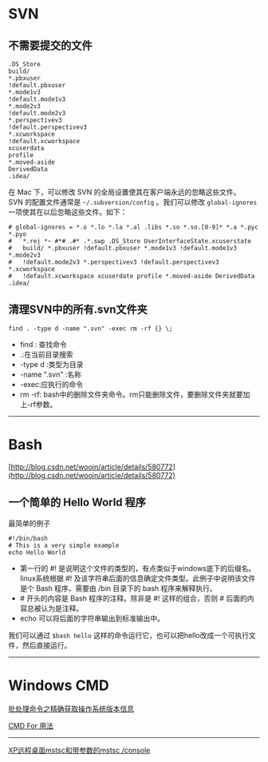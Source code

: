 # SVN

## 不需要提交的文件

	.DS_Store
	build/
	*.pbxuser
	!default.pbxuser
	*.mode1v3
	!default.mode1v3
	*.mode2v3
	!default.mode2v3
	*.perspectivev3
	!default.perspectivev3
	*.xcworkspace
	!default.xcworkspace
	xcuserdata
	profile
	*.moved-aside
	DerivedData
	.idea/ 
	
在 Mac 下，可以修改 SVN 的全局设置使其在客户端永远的忽略这些文件。  
SVN 的配置文件通常是 `~/.subversion/config` 。我们可以修改 `global-ignores` 一项使其在以后忽略这些文件。如下：

	# global-ignores = *.o *.lo *.la *.al .libs *.so *.so.[0-9]* *.a *.pyc *.pyo
	#   *.rej *~ #*# .#* .*.swp .DS_Store UserInterfaceState.xcuserstate 
	#   build/ *.pbxuser !default.pbxuser *.mode1v3 !default.mode1v3 *.mode2v3
	#   !default.mode2v3 *.perspectivev3 !default.perspectivev3 *.xcworkspace
	#   !default.xcworkspace xcuserdate profile *.moved-aside DerivedData .idea/
	

##	清理SVN中的所有.svn文件夹

	find . -type d -name ".svn" -exec rm -rf {} \;
	
-	find : 查找命令
-	.:在当前目录搜索
-	-type d :类型为目录
-	-name ".svn" :名称
-	-exec:应执行的命令
-	rm -rf: bash中的删除文件夹命令。rm只能删除文件，要删除文件夹就要加上-rf参数。


---
  
#	Bash

[http://blog.csdn.net/wooin/article/details/580772](http://blog.csdn.net/wooin/article/details/580772)

## 一个简单的 Hello World 程序

最简单的例子

	#!/bin/bash
	# This is a very simple example
	echo Hello World	

-	第一行的 #! 是说明这个文件的类型的，有点类似于windows底下的后缀名。linux系统根据 #! 及该字符串后面的信息确定文件类型。此例子中说明该文件是个 Bash 程序，需要由 /bin 目录下的 bash 程序来解释执行。
-	\# 开头的内容是 Bash 程序的注释。除非是 #! 这样的组合，否则 # 后面的内容总被认为是注释。
-	echo 可以将后面的字符串输出到标准输出中。

我们可以通过 `$bash hello` 这样的命令运行它，也可以把hello改成一个可执行文件，然后直接运行。


---

#	Windows CMD

[批处理命令之精确获取操作系统版本信息](http://blog.csdn.net/clever101/article/details/8453378)

[CMD For 用法](http://club.topsage.com/thread-597580-1-1.html)


---

[XP远程桌面mstsc和带参数的mstsc /console](http://nic.upc.edu.cn/s/2/t/20/03/98/info920.htm)

